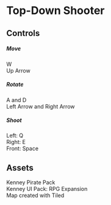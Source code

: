 # Top-Down Shooter

## Controls
##### Move
W <br>
Up Arrow 

##### Rotate
A and D <br>
Left Arrow and Right Arrow 


##### Shoot
Left: Q <br>
Right: E <br>
Front: Space


## Assets
Kenney Pirate Pack <br>
Kenney UI Pack: RPG Expansion <br>
Map created with Tiled